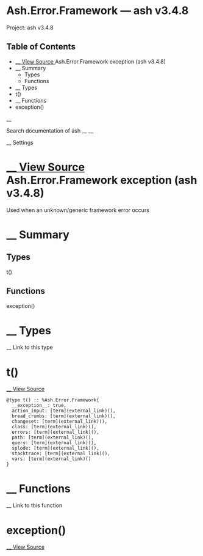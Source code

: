 # Ash.Error.Framework — ash v3.4.8

Project: ash v3.4.8

## Table of Contents

- [ __ View Source ](external_link) Ash.Error.Framework exception (ash v3.4.8)
- __ Summary
  - Types
  - Functions
- __ Types
- t()
- __ Functions
- exception()

__

Search documentation of ash __ __

__ Settings

#  [ __ View Source ](external_link) Ash.Error.Framework exception (ash v3.4.8)

Used when an unknown/generic framework error occurs

#  __ Summary

##  Types

t()

##  Functions

exception()

#  __ Types

__ Link to this type

# t()

[ __ View Source ](external_link)
    
    
    @type t() :: %Ash.Error.Framework{
      __exception__: true,
      action_input: [term](external_link)(),
      bread_crumbs: [term](external_link)(),
      changeset: [term](external_link)(),
      class: [term](external_link)(),
      errors: [term](external_link)(),
      path: [term](external_link)(),
      query: [term](external_link)(),
      splode: [term](external_link)(),
      stacktrace: [term](external_link)(),
      vars: [term](external_link)()
    }

#  __ Functions

__ Link to this function

# exception()

[ __ View Source ](external_link)
